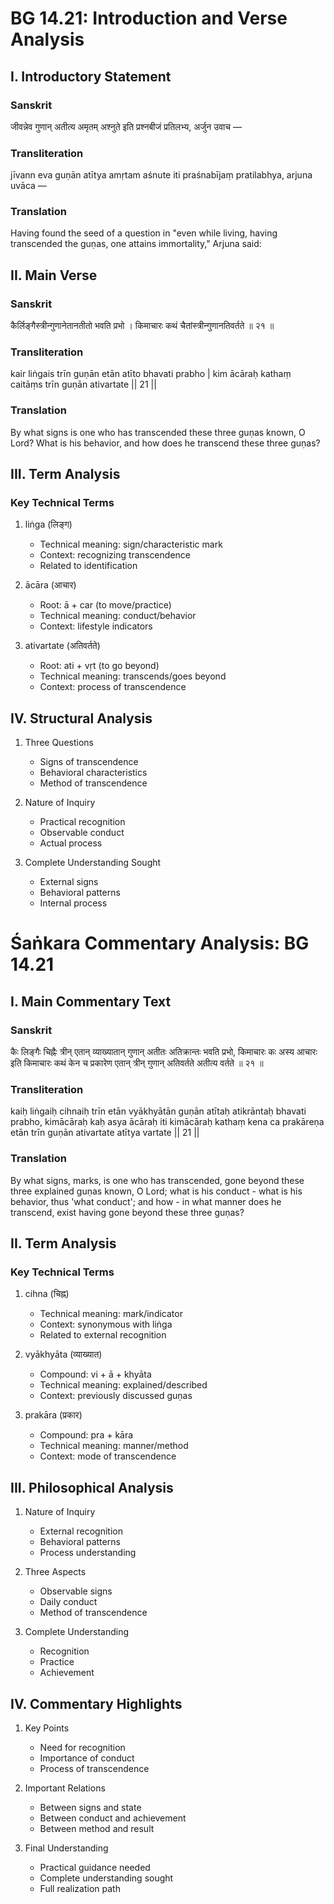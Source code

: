 # BG 14.21: Introduction and Verse Analysis

## I. Introductory Statement

### Sanskrit
जीवन्नेव गुणान् अतीत्य अमृतम् अश्नुते इति प्रश्नबीजं प्रतिलभ्य, अर्जुन उवाच —

### Transliteration
jīvann eva guṇān atītya amṛtam aśnute iti praśnabījaṃ pratilabhya, arjuna uvāca —

### Translation
Having found the seed of a question in "even while living, having transcended the guṇas, one attains immortality," Arjuna said:

## II. Main Verse

### Sanskrit
कैर्लिङ्गैस्त्रीन्गुणानेतानतीतो भवति प्रभो ।
किमाचारः कथं चैतांस्त्रीन्गुणानतिवर्तते ॥ २१ ॥

### Transliteration
kair liṅgais trīn guṇān etān atīto bhavati prabho |
kim ācāraḥ kathaṃ caitāṃs trīn guṇān ativartate || 21 ||

### Translation
By what signs is one who has transcended these three guṇas known, O Lord? What is his behavior, and how does he transcend these three guṇas?

## III. Term Analysis

### Key Technical Terms
1. liṅga (लिङ्ग)
   - Technical meaning: sign/characteristic mark
   - Context: recognizing transcendence
   - Related to identification

2. ācāra (आचार)
   - Root: ā + car (to move/practice)
   - Technical meaning: conduct/behavior
   - Context: lifestyle indicators

3. ativartate (अतिवर्तते)
   - Root: ati + vṛt (to go beyond)
   - Technical meaning: transcends/goes beyond
   - Context: process of transcendence

## IV. Structural Analysis

1. Three Questions
   - Signs of transcendence
   - Behavioral characteristics
   - Method of transcendence

2. Nature of Inquiry
   - Practical recognition
   - Observable conduct
   - Actual process

3. Complete Understanding Sought
   - External signs
   - Behavioral patterns
   - Internal process

# Śaṅkara Commentary Analysis: BG 14.21

## I. Main Commentary Text

### Sanskrit
कैः लिङ्गैः चिह्नैः त्रीन् एतान् व्याख्यातान् गुणान् अतीतः अतिक्रान्तः भवति प्रभो, किमाचारः कः अस्य आचारः इति किमाचारः कथं केन च प्रकारेण एतान् त्रीन् गुणान् अतिवर्तते अतीत्य वर्तते ॥ २१ ॥

### Transliteration
kaiḥ liṅgaiḥ cihnaiḥ trīn etān vyākhyātān guṇān atītaḥ atikrāntaḥ bhavati prabho, kimācāraḥ kaḥ asya ācāraḥ iti kimācāraḥ kathaṃ kena ca prakāreṇa etān trīn guṇān ativartate atītya vartate || 21 ||

### Translation
By what signs, marks, is one who has transcended, gone beyond these three explained guṇas known, O Lord; what is his conduct - what is his behavior, thus 'what conduct'; and how - in what manner does he transcend, exist having gone beyond these three guṇas?

## II. Term Analysis

### Key Technical Terms
1. cihna (चिह्न)
   - Technical meaning: mark/indicator
   - Context: synonymous with liṅga
   - Related to external recognition

2. vyākhyāta (व्याख्यात)
   - Compound: vi + ā + khyāta
   - Technical meaning: explained/described
   - Context: previously discussed guṇas

3. prakāra (प्रकार)
   - Compound: pra + kāra
   - Technical meaning: manner/method
   - Context: mode of transcendence

## III. Philosophical Analysis

1. Nature of Inquiry
   - External recognition
   - Behavioral patterns
   - Process understanding

2. Three Aspects
   - Observable signs
   - Daily conduct
   - Method of transcendence

3. Complete Understanding
   - Recognition
   - Practice
   - Achievement

## IV. Commentary Highlights

1. Key Points
   - Need for recognition
   - Importance of conduct
   - Process of transcendence

2. Important Relations
   - Between signs and state
   - Between conduct and achievement
   - Between method and result

3. Final Understanding
   - Practical guidance needed
   - Complete understanding sought
   - Full realization path

